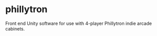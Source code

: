 phillytron
==========

Front end Unity software for use with 4-player Phillytron indie arcade cabinets.